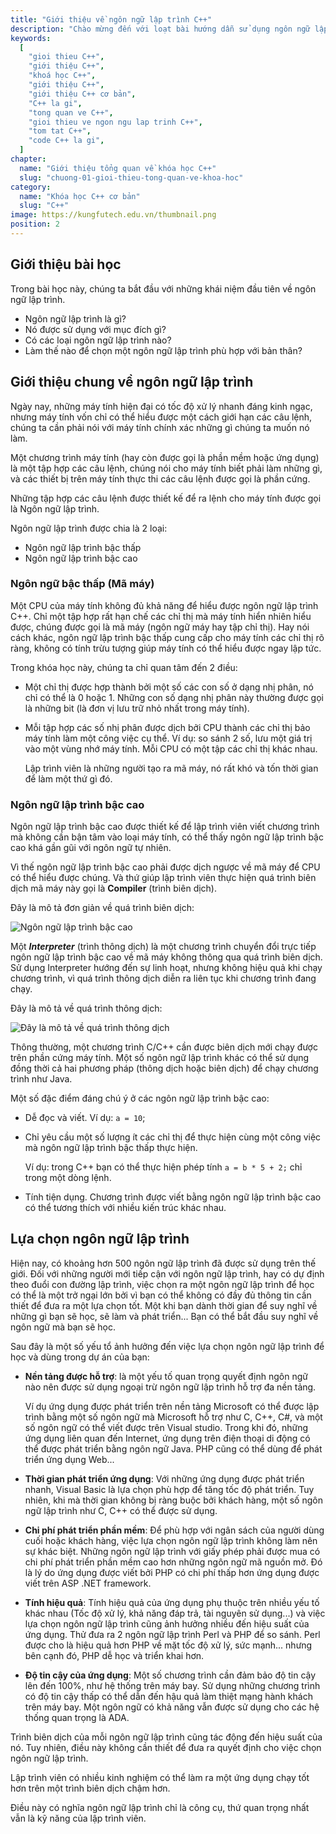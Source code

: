 ```yaml
---
title: "Giới thiệu về ngôn ngữ lập trình C++"
description: "Chào mừng đến với loạt bài hướng dẫn sử dụng ngôn ngữ lập trình C++! Loạt bài hướng dẫn này được thiết kế cho những người chưa hoặc biết một ít lập trình."
keywords:
  [
    "gioi thieu C++",
    "giới thiệu C++",
    "khoá học C++",
    "giới thiệu C++",
    "giới thiệu C++ cơ bản",
    "C++ la gi",
    "tong quan ve C++",
    "gioi thieu ve ngon ngu lap trinh C++",
    "tom tat C++",
    "code C++ la gi",
  ]
chapter:
  name: "Giới thiệu tổng quan về khóa học C++"
  slug: "chuong-01-gioi-thieu-tong-quan-ve-khoa-hoc"
category:
  name: "Khóa học C++ cơ bản"
  slug: "C++"
image: https://kungfutech.edu.vn/thumbnail.png
position: 2
---
```


## Giới thiệu bài học

Trong bài học này, chúng ta bắt đầu với những khái niệm đầu tiên
về ngôn ngữ lập trình.

- Ngôn ngữ lập trình là gì?
- Nó được sử dụng với mục đích gì?
- Có các loại ngôn ngữ lập trình nào?
- Làm thế nào để chọn một ngôn ngữ lập trình phù hợp với bản thân?

## Giới thiệu chung về ngôn ngữ lập trình

Ngày nay, những máy tính hiện đại có tốc độ xử lý nhanh đáng kinh ngạc,
nhưng máy tính vốn chỉ có thể hiểu được một cách giới hạn các câu lệnh,
chúng ta cần phải nói với máy tính chính xác những gì chúng ta muốn nó làm.

Một chương trình máy tính (hay còn được gọi là phần mềm hoặc ứng dụng)
là một tập hợp các câu lệnh, chúng nói cho máy tính biết phải làm những gì,
và các thiết bị trên máy tính thực thi các câu lệnh được gọi là phần cứng.

Những tập hợp các câu lệnh được thiết kế để ra lệnh cho máy tính
được gọi là Ngôn ngữ lập trình.

Ngôn ngữ lập trình được chia là 2 loại:

- Ngôn ngữ lập trình bậc thấp
- Ngôn ngữ lập trình bậc cao

### Ngôn ngữ bậc thấp (Mã máy)

Một CPU của máy tính không đủ khả năng để hiểu được ngôn ngữ lập trình C++.
Chỉ một tập hợp rất hạn chế các chỉ thị mà máy tính hiển nhiên hiểu được,
chúng được gọi là mã máy (ngôn ngữ máy hay tập chỉ thị).
Hay nói cách khác, ngôn ngữ lập trình bậc thấp cung cấp cho máy tính
các chỉ thị rõ ràng, không có tính trừu tượng giúp máy tính
có thể hiểu được ngay lập tức.

Trong khóa học này, chúng ta chỉ quan tâm đến 2 điều:

- Một chỉ thị được hợp thành bởi một số các con số ở dạng nhị phân,
  nó chỉ có thể là 0 hoặc 1. Những con số dạng nhị phân này thường được gọi là
  những bit (là đơn vị lưu trữ nhỏ nhất trong máy tính).

- Mỗi tập hợp các số nhị phân được dịch bởi CPU thành các chỉ thị bảo
  máy tính làm một công việc cụ thể. Ví dụ: so sánh 2 số, lưu một giá trị
  vào một vùng nhớ máy tính. Mỗi CPU có một tập các chỉ thị khác nhau.

  Lập trình viên là những người tạo ra mã máy, nó rất khó và tốn thời gian
  để làm một thứ gì đó.

### Ngôn ngữ lập trình bậc cao

Ngôn ngữ lập trình bậc cao được thiết kế để lập trình viên viết chương trình
mà không cần bận tâm vào loại máy tính, có thể thấy ngôn ngữ lập trình bậc cao
khá gần gũi với ngôn ngữ tự nhiên.

Vì thế ngôn ngữ lập trình bậc cao phải được dịch ngược về mã máy
để CPU có thể hiểu được chúng.
Và thứ giúp lập trình viên thực hiện quá trình biên dịch mã máy này gọi là
**Compiler** (trình biên dịch).

Đây là mô tả đơn giản về quá trình biên dịch:

![Ngôn ngữ lập trình bậc cao](https://github.com/techmely/hoc-lap-trinh/assets/29374426/c1ffbe24-623a-4f4b-a253-66cc4cc915e1)

Một **_Interpreter_** (trình thông dịch) là một chương trình chuyển đổi
trực tiếp ngôn ngữ lập trình bậc cao về mã máy không thông qua
quá trình biên dịch. Sử dụng Interpreter hướng đến sự linh hoạt,
nhưng không hiệu quả khi chạy chương trình, vì quá trình thông dịch diễn ra
liên tục khi chương trình đang chạy.

Đây là mô tả về quá trình thông dịch:

![Đây là mô tả về quá trình thông dịch](https://github.com/techmely/hoc-lap-trinh/assets/29374426/62f38ce6-dd8b-41ae-9a7c-d0747a346ebe)

Thông thường, một chương trình C/C++ cần được biên dịch mới chạy được
trên phần cứng máy tính. Một số ngôn ngữ lập trình khác có thể sử dụng
đồng thời cả hai phương pháp (thông dịch hoặc biên dịch) để chạy
chương trình như Java.

Một số đặc điểm đáng chú ý ở các ngôn ngữ lập trình bậc cao:

- Dễ đọc và viết.
  Ví dụ: `a = 10`;

- Chỉ yêu cầu một số lượng ít các chỉ thị để thực hiện cùng một
  công việc mà ngôn ngữ lập trình bậc thấp thực hiện.

  Ví dụ: trong C++ bạn có thể thực hiện phép tính `a = b * 5 + 2;`
  chỉ trong một dòng lệnh.

- Tính tiện dụng.
  Chương trình được viết bằng ngôn ngữ lập trình bậc cao có thể tương thích
  với nhiều kiến trúc khác nhau.

## Lựa chọn ngôn ngữ lập trình

Hiện nay, có khoảng hơn 500 ngôn ngữ lập trình đã được sử dụng trên thế giới.
Đối với những người mới tiếp cận với ngôn ngữ lập trình, hay có dự định
theo đuổi con đường lập trình, việc chọn ra một ngôn ngữ lập trình để học
có thể là một trở ngại lớn bởi vì bạn có thể không có đầy đủ thông tin
cần thiết để đưa ra một lựa chọn tốt. Một khi bạn dành thời gian để suy nghĩ
về những gì bạn sẽ học, sẽ làm và phát triển...
Bạn có thể bắt đầu suy nghĩ về ngôn ngữ mà bạn sẽ học.

Sau đây là một số yếu tổ ảnh hưởng đến việc lựa chọn ngôn ngữ lập trình
để học và dùng trong dự án của bạn:

- **Nền tảng được hỗ trợ**: là một yếu tố quan trọng quyết định ngôn ngữ nào
  nên được sử dụng ngoại trừ ngôn ngữ lập trình hỗ trợ đa nền tảng.

  Ví dụ ứng dụng được phát triển trên nền tảng Microsoft có thể
  được lập trình bằng một số ngôn ngữ mà Microsoft hỗ trợ như C, C++, C#,
  và một số ngôn ngữ có thể viết được trên Visual studio.
  Trong khi đó, những ứng dụng liên quan đến Internet,
  ứng dụng trên điện thoại di động có thể được phát triển bằng ngôn ngữ Java.
  PHP cũng có thể dùng để phát triển ứng dụng Web...

- **Thời gian phát triển ứng dụng**:
  Với những ứng dụng được phát triển nhanh, Visual Basic là lựa chọn phù hợp
  để tăng tốc độ phát triển. Tuy nhiên, khi mà thời gian không bị ràng
  buộc bởi khách hàng, một số ngôn ngữ lập trình như
  C, C++ có thể được sử dụng.

- **Chi phí phát triển phần mềm**: Để phù hợp với ngân sách của
  người dùng cuối hoặc khách hàng, việc lựa chọn ngôn ngữ lập trình
  không làm nên sự khác biệt. Những ngôn ngữ lập trình với giấy phép
  phải được mua có chi phí phát triển phần mềm cao hơn
  những ngôn ngữ mã nguồn mở.
  Đó là lý do ứng dụng được viết bởi PHP có chi phí thấp hơn
  ứng dụng được viết trên ASP .NET framework.

- **Tính hiệu quả**: Tính hiệu quả của ứng dụng phụ thuộc trên nhiều yếu tố
  khác nhau (Tốc độ xử lý, khả năng đáp trả, tài nguyên sử dụng...)
  và việc lựa chọn ngôn ngữ lập trình cũng ảnh hưởng nhiều đến hiệu suất
  của ứng dụng. Thử đưa ra 2 ngôn ngữ lập trình Perl và PHP để so sánh.
  Perl được cho là hiệu quả hơn PHP về mặt tốc độ xử lý, sức mạnh...
  nhưng bên cạnh đó, PHP dễ học và triển khai hơn.

- **Độ tin cậy của ứng dụng**: Một số chương trình cần đảm bảo độ tin cậy
  lên đến 100%, như hệ thống trên máy bay. Sử dụng những chương trình
  có độ tin cậy thấp có thể dẫn đến hậu quả làm thiệt mạng
  hành khách trên máy bay. Một ngôn ngữ có khả năng vẫn được sử dụng cho các
  hệ thống quan trọng là ADA.

Trình biên dịch của mỗi ngôn ngữ lập trình cũng tác động đến hiệu suất của nó.
Tuy nhiên, điều này không cần thiết để đưa ra quyết định cho việc
chọn ngôn ngữ lập trình.

Lập trình viên có nhiều kinh nghiệm có thể làm ra một ứng dụng chạy tốt hơn
trên một trình biên dịch chậm hơn.

Điều này có nghĩa ngôn ngữ lập trình chỉ là công cụ,
thứ quan trọng nhất vẫn là kỹ năng của lập trình viên.

